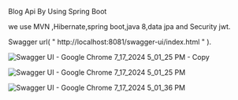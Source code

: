 Blog Api By Using Spring Boot

we use MVN ,Hibernate,spring boot,java 8,data jpa and Security jwt.

Swagger url( " http://localhost:8081/swagger-ui/index.html " ).

![Swagger UI - Google Chrome 7_17_2024 5_01_25 PM - Copy](https://github.com/user-attachments/assets/85739361-dd70-490e-bd4e-ac6dc25210d9)

![Swagger UI - Google Chrome 7_17_2024 5_01_25 PM](https://github.com/user-attachments/assets/c24629e5-ec95-4c37-a33c-794bc6bdc03b)

![Swagger UI - Google Chrome 7_17_2024 5_01_36 PM](https://github.com/user-attachments/assets/5abd8981-d2b5-4ae1-a8d8-da2a8f966138)

